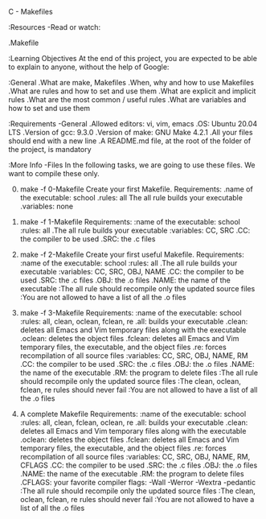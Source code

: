 C - Makefiles

:Resources
-Read or watch:

.Makefile

:Learning Objectives
At the end of this project, you are expected to be able to explain to anyone, without the help of Google:

:General
.What are make, Makefiles
.When, why and how to use Makefiles
.What are rules and how to set and use them
.What are explicit and implicit rules
.What are the most common / useful rules
.What are variables and how to set and use them

:Requirements
-General
.Allowed editors: vi, vim, emacs
.OS: Ubuntu 20.04 LTS
.Version of gcc: 9.3.0
.Version of make: GNU Make 4.2.1
.All your files should end with a new line
.A README.md file, at the root of the folder of the project, is mandatory

:More Info
-Files
In the following tasks, we are going to use these files. We want to compile these only.


0. make -f 0-Makefile
Create your first Makefile.
Requirements:
.name of the executable: school
.rules: all
The all rule builds your executable
.variables: none


1. make -f 1-Makefile
Requirements:
:name of the executable: school
:rules: all
.The all rule builds your executable
:variables: CC, SRC
.CC: the compiler to be used
.SRC: the .c files


2. make -f 2-Makefile
Create your first useful Makefile.
Requirements:
:name of the executable: school
:rules: all
.The all rule builds your executable
:variables: CC, SRC, OBJ, NAME
.CC: the compiler to be used
.SRC: the .c files
.OBJ: the .o files
.NAME: the name of the executable
:The all rule should recompile only the updated source files
:You are not allowed to have a list of all the .o files


3. make -f 3-Makefile
Requirements:
:name of the executable: school
:rules: all, clean, oclean, fclean, re
.all: builds your executable
.clean: deletes all Emacs and Vim temporary files along with the executable
.oclean: deletes the object files
.fclean: deletes all Emacs and Vim temporary files, the executable, and the object files
.re: forces recompilation of all source files
:variables: CC, SRC, OBJ, NAME, RM
.CC: the compiler to be used
.SRC: the .c files
.OBJ: the .o files
.NAME: the name of the executable
.RM: the program to delete files
:The all rule should recompile only the updated source files
:The clean, oclean, fclean, re rules should never fail
:You are not allowed to have a list of all the .o files


4. A complete Makefile
Requirements:
:name of the executable: school
:rules: all, clean, fclean, oclean, re
.all: builds your executable
.clean: deletes all Emacs and Vim temporary files along with the executable
.oclean: deletes the object files
.fclean: deletes all Emacs and Vim temporary files, the executable, and the object files
.re: forces recompilation of all source files
:variables: CC, SRC, OBJ, NAME, RM, CFLAGS
.CC: the compiler to be used
.SRC: the .c files
.OBJ: the .o files
.NAME: the name of the executable
.RM: the program to delete files
.CFLAGS: your favorite compiler flags: -Wall -Werror -Wextra -pedantic
:The all rule should recompile only the updated source files
:The clean, oclean, fclean, re rules should never fail
:You are not allowed to have a list of all the .o files



